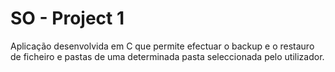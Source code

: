 SO - Project 1
====

Aplicação desenvolvida em C que permite efectuar o backup e o restauro de ficheiro e pastas de uma determinada pasta seleccionada pelo utilizador.
